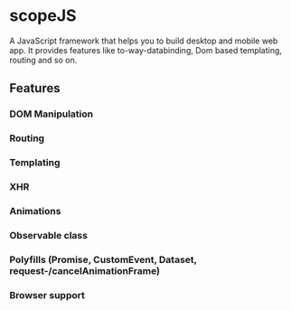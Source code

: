 # scopeJS
A JavaScript framework that helps you to build desktop and mobile web app. It provides features like to-way-databinding,
Dom based templating, routing and so on.

## Features

### DOM Manipulation
### Routing
### Templating
### XHR
### Animations
### Observable class
### Polyfills (Promise, CustomEvent, Dataset, request-/cancelAnimationFrame)
### Browser support






